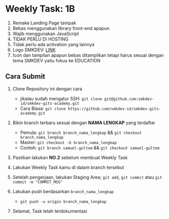 # Weekly Task: 1B

1. Remake Landing Page tampak
2. Bebas menggunakan library front-end apapun
3. Wajib menggunakan JavaScript
4. TIDAK PERLU DI HOSTING
5. Tidak perlu ada activation yang lainnya
6. Logo SMKDEV: [LINK](https://drive.google.com/file/d/1XSJj0kzKMW6nFhIxpC3Dqcnv_0VZ-002/view)
7. Icon dan tampilan apapun bebas ditampilkan tetapi harus sesuai dengan tema SMKDEV yaitu fokus ke EDUCATION

## Cara Submit

1. Clone Repository ini dengan cara

   - jikalau sudah mengatur SSH: `git clone git@github.com:smkdev-id/smkdev-gits-academy.git`
   - Cara Biasa: `git clone https://github.com/smkdev-id/smkdev-gits-academy.git`

2. Bikin branch terbaru sesuai dengan **NAMA LENGKAP** yang terdaftar

   - Pemula: `git branch branch_nama_lengkap` && `git checkout branch_nama_lengkap`
   - Master: `git checkout -b branch_nama_lengkap`
   - Contoh: `git branch samuel-gultom` && `git checkout samuel-gultom`

3. Pastikan lakukan **NO.2** sebelum membuat Weekly Task
4. Lakukan Weekly Task kamu di dalam branch tersebut
5. Setelah pengerjaan, lakukan Staging Area; `git add`, `git commit` atau `git commit -m "COMMIT_MSG"`
6. Lakukan push berdasarkan `branch_nama_lengkap`

   - `git push -u origin branch_nama_lengkap`

7. Selamat, Task telah terdokumentasi
